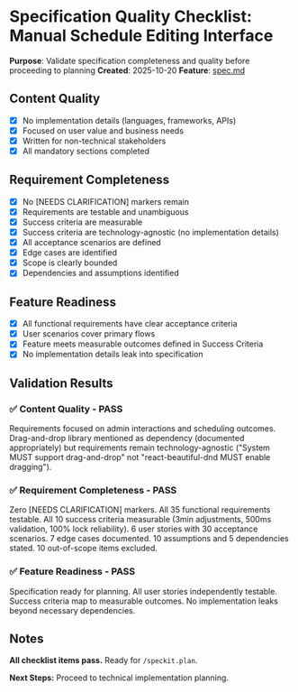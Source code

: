 # Specification Quality Checklist: Manual Schedule Editing Interface

**Purpose**: Validate specification completeness and quality before proceeding to planning
**Created**: 2025-10-20
**Feature**: [spec.md](../spec.md)

## Content Quality

- [x] No implementation details (languages, frameworks, APIs)
- [x] Focused on user value and business needs
- [x] Written for non-technical stakeholders
- [x] All mandatory sections completed

## Requirement Completeness

- [x] No [NEEDS CLARIFICATION] markers remain
- [x] Requirements are testable and unambiguous
- [x] Success criteria are measurable
- [x] Success criteria are technology-agnostic (no implementation details)
- [x] All acceptance scenarios are defined
- [x] Edge cases are identified
- [x] Scope is clearly bounded
- [x] Dependencies and assumptions identified

## Feature Readiness

- [x] All functional requirements have clear acceptance criteria
- [x] User scenarios cover primary flows
- [x] Feature meets measurable outcomes defined in Success Criteria
- [x] No implementation details leak into specification

## Validation Results

### ✅ Content Quality - PASS

Requirements focused on admin interactions and scheduling outcomes. Drag-and-drop library mentioned as dependency (documented appropriately) but requirements remain technology-agnostic ("System MUST support drag-and-drop" not "react-beautiful-dnd MUST enable dragging").

### ✅ Requirement Completeness - PASS

Zero [NEEDS CLARIFICATION] markers. All 35 functional requirements testable. All 10 success criteria measurable (3min adjustments, 500ms validation, 100% lock reliability). 6 user stories with 30 acceptance scenarios. 7 edge cases documented. 10 assumptions and 5 dependencies stated. 10 out-of-scope items excluded.

### ✅ Feature Readiness - PASS

Specification ready for planning. All user stories independently testable. Success criteria map to measurable outcomes. No implementation leaks beyond necessary dependencies.

## Notes

**All checklist items pass.** Ready for `/speckit.plan`.

**Next Steps:** Proceed to technical implementation planning.
